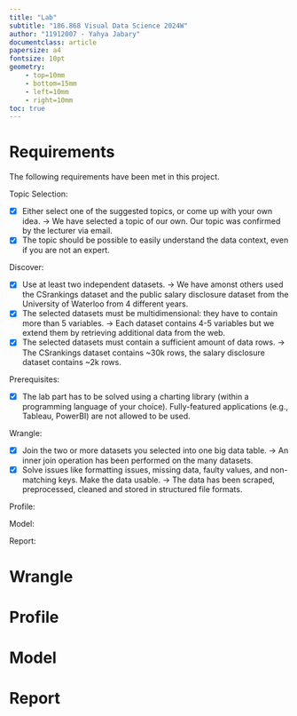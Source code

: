 ```yaml
---
title: "Lab"
subtitle: "186.868 Visual Data Science 2024W"
author: "11912007 - Yahya Jabary"
documentclass: article
papersize: a4
fontsize: 10pt
geometry:
    - top=10mm
    - bottom=15mm
    - left=10mm
    - right=10mm
toc: true
---
```


# Requirements

The following requirements have been met in this project.

Topic Selection:

- [x] Either select one of the suggested topics, or come up with your own idea. → We have selected a topic of our own. Our topic was confirmed by the lecturer via email.
- [x] The topic should be possible to easily understand the data context, even if you are not an expert.

Discover:

- [x] Use at least two independent datasets. → We have amonst others used the CSrankings dataset and the public salary disclosure dataset from the University of Waterloo from 4 different years.
- [x] The selected datasets must be multidimensional: they have to contain more than 5 variables. → Each dataset contains 4-5 variables but we extend them by retrieving additional data from the web.
- [x] The selected datasets must contain a sufficient amount of data rows. → The CSrankings dataset contains ~30k rows, the salary disclosure dataset contains ~2k rows.

Prerequisites:

- [x] The lab part has to be solved using a charting library (within a programming language of your choice). Fully-featured applications (e.g., Tableau, PowerBI) are not allowed to be used.

Wrangle:

- [x] Join the two or more datasets you selected into one big data table. → An inner join operation has been performed on the many datasets.
- [x] Solve issues like formatting issues, missing data, faulty values, and non-matching keys. Make the data usable. → The data has been scraped, preprocessed, cleaned and stored in structured file formats.

Profile:

Model:

Report:

# Wrangle

# Profile

# Model

# Report
